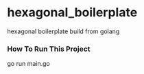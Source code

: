 # hexagonal_boilerplate
hexagonal boilerplate build from golang

### How To Run This Project
go run main.go <app-name>
